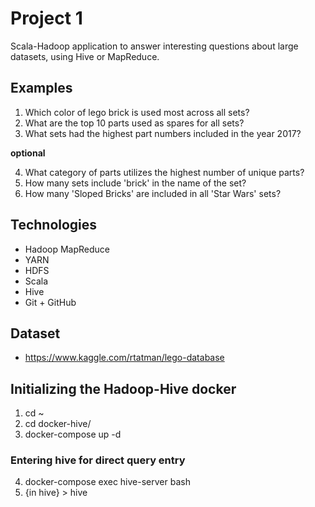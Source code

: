# Project 1
Scala-Hadoop application to answer interesting questions about large datasets, using Hive or MapReduce.

## Examples
1. Which color of lego brick is used most across all sets?
2. What are the top 10 parts used as spares for all sets?
3. What sets had the highest part numbers included in the year 2017? 

**optional**

4. What category of parts utilizes the highest number of unique parts?
5. How many sets include 'brick' in the name of the set?
6. How many 'Sloped Bricks' are included in all 'Star Wars' sets?

## Technologies
- Hadoop MapReduce
- YARN
- HDFS
- Scala
- Hive
- Git + GitHub

## Dataset
- https://www.kaggle.com/rtatman/lego-database

## Initializing the Hadoop-Hive docker
1. cd ~
2. cd docker-hive/
3. docker-compose up -d

### Entering hive for direct query entry
4. docker-compose exec hive-server bash
5. {in hive} > hive
  
